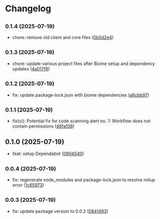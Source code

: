 # Changelog

## <small>0.1.4 (2025-07-19)</small>

* chore: remove old client and core files ([0b5d2e4](https://github.com/chrisdoc/hevy-api-client/commit/0b5d2e4))

## <small>0.1.3 (2025-07-19)</small>

* chore: update various project files after Biome setup and dependency updates ([4a017f8](https://github.com/chrisdoc/hevy-api-client/commit/4a017f8))

## <small>0.1.2 (2025-07-19)</small>

* fix: update package-lock.json with biome dependencies ([a6cbb97](https://github.com/chrisdoc/hevy-api-client/commit/a6cbb97))

## <small>0.1.1 (2025-07-19)</small>

* fix(ci): Potential fix for code scanning alert no. 1: Workflow does not contain permissions ([48fa106](https://github.com/chrisdoc/hevy-api-client/commit/48fa106))

## 0.1.0 (2025-07-19)

* feat: setup Dependabot ([0904540](https://github.com/chrisdoc/hevy-api-client/commit/0904540))

## <small>0.0.4 (2025-07-19)</small>

* fix: regenerate node_modules and package-lock.json to resolve rollup error ([1c65973](https://github.com/chrisdoc/hevy-api-client/commit/1c65973))

## <small>0.0.3 (2025-07-19)</small>

* fix: update package version to 0.0.2 ([0841493](https://github.com/chrisdoc/hevy-api-client/commit/0841493))
